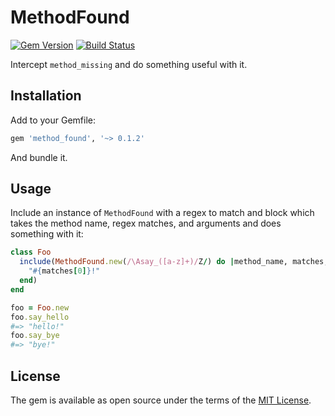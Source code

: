 # MethodFound

[![Gem Version](https://badge.fury.io/rb/method_found.svg)][gem]
[![Build Status](https://travis-ci.org/shioyama/method_found.svg?branch=master)][travis]

[gem]: https://rubygems.org/gems/method_found
[travis]: https://travis-ci.org/shioyama/method_found

Intercept `method_missing` and do something useful with it.

## Installation

Add to your Gemfile:

```ruby
gem 'method_found', '~> 0.1.2'
```

And bundle it.

## Usage

Include an instance of `MethodFound` with a regex to match and block which
takes the method name, regex matches, and arguments and does something with it:

```ruby
class Foo
  include(MethodFound.new(/\Asay_([a-z]+)/Z/) do |method_name, matches, *arguments|
    "#{matches[0]}!"
  end)
end

foo = Foo.new
foo.say_hello
#=> "hello!"
foo.say_bye
#=> "bye!"
```

## License

The gem is available as open source under the terms of the [MIT License](http://opensource.org/licenses/MIT).

